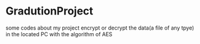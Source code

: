 # GradutionProject
some codes about my project 
encrypt or decrypt the data(a file of any tpye) in the located PC with the algorithm of AES
